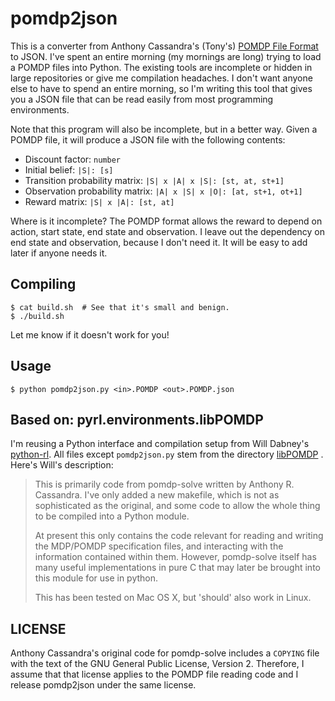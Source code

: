 pomdp2json
==========

This is a converter from Anthony Cassandra's (Tony's) [POMDP File
Format](http://www.pomdp.org/code/pomdp-file-spec.html) to JSON. I've spent an
entire morning (my mornings are long) trying to load a POMDP files into Python.
The existing tools are incomplete or hidden in large repositories or give me
compilation headaches. I don't want anyone else to have to spend an entire
morning, so I'm writing this tool that gives you a JSON file that can be read
easily from most programming environments.

Note that this program will also be incomplete, but in a better way. Given a
POMDP file, it will produce a JSON file with the following contents:

 - Discount factor: `number`
 - Initial belief: `|S|: [s]`
 - Transition probability matrix: `|S| x |A| x |S|: [st, at, st+1]`
 - Observation probability matrix: `|A| x |S| x |O|: [at, st+1, ot+1]`
 - Reward matrix: `|S| x |A|: [st, at]`

Where is it incomplete? The POMDP format allows the reward to depend on action,
start state, end state and observation. I leave out the dependency on end state
and observation, because I don't need it. It will be easy to add later if anyone
needs it.


Compiling
---------

    $ cat build.sh  # See that it's small and benign.
    $ ./build.sh

Let me know if it doesn't work for you!


Usage
-----

    $ python pomdp2json.py <in>.POMDP <out>.POMDP.json


Based on: pyrl.environments.libPOMDP
------------------------------------

I'm reusing a Python interface and compilation setup from Will Dabney's
[python-rl](https://github.com/amarack/python-rl). All files except
`pomdp2json.py` stem from the directory
[libPOMDP](https://github.com/amarack/python-rl/tree/a1c1f5bc42cb20f5d9630818d1908f2100916ef4/pyrl/environments/libPOMDP)
. Here's Will's description:

> This is primarily code from pomdp-solve written by Anthony R. Cassandra. I've only added a
> new makefile, which is not as sophisticated as the original, and some code to allow the whole thing
> to be compiled into a Python module.
>
> At present this only contains the code relevant for reading and writing the MDP/POMDP specification
> files, and interacting with the information contained within them. However, pomdp-solve itself
> has many useful implementations in pure C that may later be brought into this module for use in python.
>
> This has been tested on Mac OS X, but 'should' also work in Linux.


LICENSE
-------

Anthony Cassandra's original code for pomdp-solve includes a `COPYING` file with
the text of the GNU General Public License, Version 2. Therefore, I assume that
that license applies to the POMDP file reading code and I release pomdp2json
under the same license.
